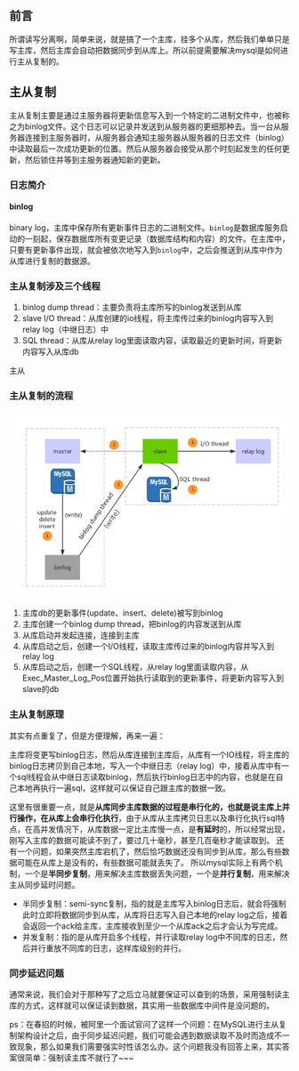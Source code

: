 ## 前言

所谓读写分离啊，简单来说，就是搞了一个主库，挂多个从库，然后我们单单只是写主库，然后主库会自动把数据同步到从库上。所以前提需要解决mysql是如何进行主从复制的。

## 主从复制

主从复制主要是通过主服务器将更新信息写入到一个特定的二进制文件中，也被称之为binlog文件。这个日志可以记录并发送到从服务器的更细那种去。当一台从服务器连接到主服务器时，从服务器会通知主服务器从服务器的日志文件（binlog）中读取最后一次成功更新的位置。然后从服务器会接受从那个时刻起发生的任何更新，然后锁住并等到主服务器通知新的更新。

### 日志简介

#### binlog

binary log，主库中保存所有更新事件日志的二进制文件。`binlog`是数据库服务启动的一刻起，保存数据库所有变更记录（数据库结构和内容）的文件。在主库中，只要有更新事件出现，就会被依次地写入到`binlog`中，之后会推送到从库中作为从库进行复制的数据源。

### 主从复制涉及三个线程

1. binlog dump thread：主要负责将主库所写的binlog发送到从库
2. slave I/O thread：从库创建的io线程，将主库传过来的binlog内容写入到relay log（中继日志）中
3. SQL thread：从库从relay log里面读取内容，读取最近的更新时间，将更新内容写入从库db

主从

### 主从复制的流程

<img src="../picture/主从复制.png" alt="本地事务状态表" style="zoom:80%;" />

1. 主库db的更新事件(update、insert、delete)被写到binlog
2. 主库创建一个binlog dump thread，把binlog的内容发送到从库
3. 从库启动并发起连接，连接到主库
4. 从库启动之后，创建一个I/O线程，读取主库传过来的binlog内容并写入到relay log
5. 从库启动之后，创建一个SQL线程，从relay log里面读取内容，从Exec_Master_Log_Pos位置开始执行读取到的更新事件，将更新内容写入到slave的db

### 主从复制原理

其实有点重复了，但是方便理解，再来一遍：

主库将变更写binlog日志，然后从库连接到主库后，从库有一个IO线程，将主库的binlog日志拷贝到自己本地，写入一个中继日志（relay log）中，接着从库中有一个sql线程会从中继日志读取binlog，然后执行binlog日志中的内容，也就是在自己本地再执行一遍sql，这样就可以保证自己跟主库的数据一致。

这里有很重要一点，就是**从库同步主库数据的过程是串行化的，也就是说主库上并行操作，在从库上会串行化执行**，由于从库从主库拷贝日志以及串行化执行sql特点，在高并发情况下，从库数据一定比主库慢一点，是**有延时**的，所以经常出现，刚写入主库的数据可能读不到了，要过几十毫秒，甚至几百毫秒才能读取到。
 还有一个问题，如果突然主库宕机了，然后恰巧数据还没有同步到从库，那么有些数据可能在从库上是没有的，有些数据可能就丢失了。
 所以mysql实际上有两个机制，一个是**半同步复制**，用来解决主库数据丢失问题，一个是**并行复制**，用来解决主从同步延时问题。

- 半同步复制：semi-sync复制，指的就是主库写入binlog日志后，就会将强制此时立即将数据同步到从库，从库将日志写入自己本地的relay log之后，接着会返回一个ack给主库，主库接收到至少一个从库ack之后才会认为写完成。
- 并发复制：指的是从库开启多个线程，并行读取relay log中不同库的日志，然后并行重放不同库的日志，这样库级别的并行。

### 同步延迟问题

通常来说，我们会对于那种写了之后立马就要保证可以查到的场景，采用强制读主库的方式，这样就可以保证读到数据，其实用一些数据库中间件是没问题的。

ps：在春招的时候，被阿里一个面试官问了这样一个问题：在MySQL进行主从复制架构设计之后，由于同步延迟问题，我们可能会遇到数据读取不及时而造成不一致现象，那么如果我们需要强实时性该怎么办。这个问题我没有回答上来，其实答案很简单：强制读主库不就行了~~~

